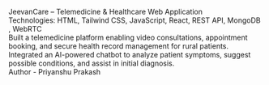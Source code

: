 JeevanCare – Telemedicine & Healthcare Web Application
<br>
 Technologies: HTML, Tailwind CSS, JavaScript, React, REST API, MongoDB , WebRTC
 <br>
 Built a telemedicine platform enabling video consultations, appointment booking, and secure health
 record management for rural patients.
 <br>
 Integrated an AI-powered chatbot to analyze patient symptoms, suggest possible conditions, and
 assist in initial diagnosis.
 <br>
 Author - Priyanshu Prakash
